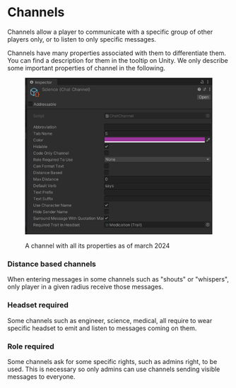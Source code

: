 # Channels

Channels allow a player to communicate with a specific group of other players only, or to listen to only specific messages.

Channels have many properties associated with them to differentiate them. You can find a description for them in the tooltip on Unity. We only describe some important properties of channel in the following.

<figure><img src="../.gitbook/assets/image (60).png" alt=""><figcaption><p>A channel with all its properties as of march 2024</p></figcaption></figure>



### Distance based channels

When entering messages in some channels such as "shouts" or "whispers", only player in a given radius receive those messages.&#x20;

### Headset required

Some channels such as engineer, science, medical, all require to wear specific headset to emit and listen to messages coming on them.

### Role required

Some channels ask for some specific rights, such as admins right, to be used. This is necessary so only admins can use channels sending visible messages to everyone.

